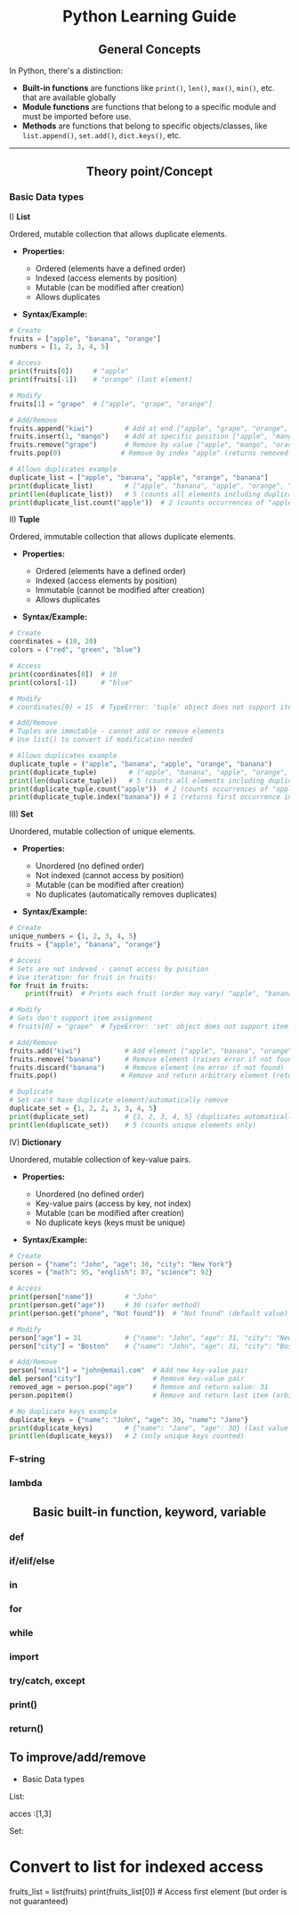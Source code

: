 <div align="center">

# Python Learning Guide

</div>

<div align="center">

## General Concepts

</div>

In Python, there's a distinction:

- **Built-in functions** are functions like `print()`, `len()`, `max()`, `min()`, etc. that are available globally
- **Module functions** are functions that belong to a specific module and must be imported before use.
- **Methods** are functions that belong to specific objects/classes, like `list.append()`, `set.add()`, `dict.keys()`, etc.

---

<div align="center">

## Theory point/Concept

</div>

### Basic Data types

I) **List**

Ordered, mutable collection that allows duplicate elements.

- **Properties:**
  - Ordered (elements have a defined order)
  - Indexed (access elements by position)
  - Mutable (can be modified after creation)
  - Allows duplicates

- **Syntax/Example:**
```python
# Create
fruits = ["apple", "banana", "orange"]
numbers = [1, 2, 3, 4, 5]

# Access
print(fruits[0])     # "apple"
print(fruits[-1])    # "orange" (last element)

# Modify
fruits[1] = "grape"  # ["apple", "grape", "orange"]

# Add/Remove
fruits.append("kiwi")        # Add at end ["apple", "grape", "orange", "kiwi"]
fruits.insert(1, "mango")    # Add at specific position ["apple", "mango", "grape", "orange", "kiwi"]
fruits.remove("grape")       # Remove by value ["apple", "mango", "orange", "kiwi"]
fruits.pop(0)               # Remove by index "apple" (returns removed element)

# Allows duplicates example
duplicate_list = ["apple", "banana", "apple", "orange", "banana"]
print(duplicate_list)        # ["apple", "banana", "apple", "orange", "banana"]
print(len(duplicate_list))   # 5 (counts all elements including duplicates)
print(duplicate_list.count("apple"))  # 2 (counts occurrences of "apple")
```

II) **Tuple**

Ordered, immutable collection that allows duplicate elements.

- **Properties:**
  - Ordered (elements have a defined order)
  - Indexed (access elements by position)
  - Immutable (cannot be modified after creation)
  - Allows duplicates

- **Syntax/Example:**
```python
# Create
coordinates = (10, 20)
colors = ("red", "green", "blue")

# Access
print(coordinates[0])  # 10
print(colors[-1])      # "blue"

# Modify
# coordinates[0] = 15  # TypeError: 'tuple' object does not support item assignment

# Add/Remove
# Tuples are immutable - cannot add or remove elements
# Use list() to convert if modification needed

# Allows duplicates example
duplicate_tuple = ("apple", "banana", "apple", "orange", "banana")
print(duplicate_tuple)        # ("apple", "banana", "apple", "orange", "banana")
print(len(duplicate_tuple))   # 5 (counts all elements including duplicates)
print(duplicate_tuple.count("apple"))  # 2 (counts occurrences of "apple")
print(duplicate_tuple.index("banana")) # 1 (returns first occurrence index)
```

III) **Set**

Unordered, mutable collection of unique elements.

- **Properties:**
  - Unordered (no defined order)
  - Not indexed (cannot access by position)
  - Mutable (can be modified after creation)
  - No duplicates (automatically removes duplicates)

- **Syntax/Example:**
```python
# Create
unique_numbers = {1, 2, 3, 4, 5}
fruits = {"apple", "banana", "orange"}

# Access
# Sets are not indexed - cannot access by position
# Use iteration: for fruit in fruits:
for fruit in fruits:
    print(fruit)  # Prints each fruit (order may vary) "apple", "banana", "orange" or "banana", "orange", "apple" (unordered)

# Modify
# Sets don't support item assignment
# fruits[0] = "grape"  # TypeError: 'set' object does not support item assignment

# Add/Remove
fruits.add("kiwi")           # Add element {"apple", "banana", "orange", "kiwi"}
fruits.remove("banana")      # Remove element (raises error if not found) {"apple", "orange", "kiwi"}
fruits.discard("banana")     # Remove element (no error if not found)  {"apple", "orange", "kiwi"}
fruits.pop()                # Remove and return arbitrary element (returns removed element)

# Duplicate
# Set can't have duplicate element/automatically remove
duplicate_set = {1, 2, 2, 3, 3, 4, 5}
print(duplicate_set)         # {1, 2, 3, 4, 5} (duplicates automatically removed)
print(len(duplicate_set))    # 5 (counts unique elements only)
```

IV) **Dictionary**

Unordered, mutable collection of key-value pairs.

- **Properties:**
  - Unordered (no defined order)
  - Key-value pairs (access by key, not index)
  - Mutable (can be modified after creation)
  - No duplicate keys (keys must be unique)

- **Syntax/Example:**
```python
# Create
person = {"name": "John", "age": 30, "city": "New York"}
scores = {"math": 95, "english": 87, "science": 92}

# Access
print(person["name"])        # "John"
print(person.get("age"))     # 30 (safer method)
print(person.get("phone", "Not found"))  # "Not found" (default value)

# Modify
person["age"] = 31           # {"name": "John", "age": 31, "city": "New York"}
person["city"] = "Boston"    # {"name": "John", "age": 31, "city": "Boston"}

# Add/Remove
person["email"] = "john@email.com"  # Add new key-value pair
del person["city"]                  # Remove key-value pair
removed_age = person.pop("age")     # Remove and return value: 31
person.popitem()                    # Remove and return last item (arbitrary order)

# No duplicate keys example
duplicate_keys = {"name": "John", "age": 30, "name": "Jane"}
print(duplicate_keys)        # {"name": "Jane", "age": 30} (last value wins)
print(len(duplicate_keys))   # 2 (only unique keys counted)
```

### F-string 


### lambda

<div align="center">

## Basic built-in function, keyword, variable

</div>

### def 

### if/elif/else

### in 

### for

### while

### import

### try/catch, except

### print()

### return()



## To improve/add/remove

- Basic Data types

List: 

acces :[1,3]

Set: 

# Convert to list for indexed access
fruits_list = list(fruits)
print(fruits_list[0])  # Access first element (but order is not guaranteed)